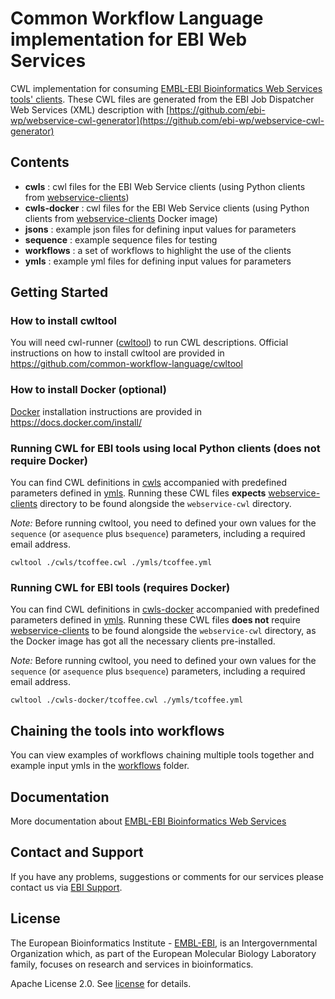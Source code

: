 # Common Workflow Language implementation for EBI Web Services
CWL implementation for consuming [EMBL-EBI Bioinformatics Web Services tools' clients](https://github.com/ebi-wp/webservice-clients).
These CWL files are generated from the EBI Job Dispatcher Web Services (XML) description with
[https://github.com/ebi-wp/webservice-cwl-generator](https://github.com/ebi-wp/webservice-cwl-generator)

## Contents
- **cwls** : cwl files for the EBI Web Service clients (using Python clients
from [webservice-clients](https://github.com/ebi-wp/webservice-clients))
- **cwls-docker** : cwl files for the EBI Web Service clients
(using Python clients from [webservice-clients](https://github.com/ebi-wp/webservice-clients) Docker image)
- **jsons** : example json files for defining input values for parameters
- **sequence** : example sequence files for testing
- **workflows** : a set of workflows to highlight the use of the clients
- **ymls** : example yml files for defining input values for parameters


## Getting Started
### How to install cwltool
You will need cwl-runner ([cwltool](https://github.com/common-workflow-language/cwltool)) to run CWL descriptions.
Official instructions on how to install cwltool are provided in https://github.com/common-workflow-language/cwltool

### How to install Docker (optional)
[Docker](https://www.docker.com/) installation instructions are provided in https://docs.docker.com/install/

### Running CWL for EBI tools using local Python clients (does not require Docker)

You can find CWL definitions in [cwls](cwls) accompanied with predefined parameters defined in [ymls](ymls).
Running these CWL files **expects** [webservice-clients](https://github.com/ebi-wp/webservice-clients) directory to be
found alongside the `webservice-cwl` directory.

*Note:* Before running cwltool, you need to defined your own values for the `sequence` (or `asequence` plus `bsequence`)
parameters, including a required email address.

```
cwltool ./cwls/tcoffee.cwl ./ymls/tcoffee.yml
```

### Running CWL for EBI tools (requires Docker)

You can find CWL definitions in [cwls-docker](cwls-docker) accompanied with predefined parameters defined in [ymls](ymls).
Running these CWL files **does not** require [webservice-clients](https://github.com/ebi-wp/webservice-clients) to be
found alongside the `webservice-cwl` directory, as the Docker image has got all the necessary clients pre-installed.

*Note:* Before running cwltool, you need to defined your own values for the `sequence` (or `asequence` plus `bsequence`)
parameters, including a required email address.

```
cwltool ./cwls-docker/tcoffee.cwl ./ymls/tcoffee.yml
```

## Chaining the tools into workflows

You can view examples of workflows chaining multiple tools together and example input ymls in the [workflows](workflows) folder.

## Documentation

More documentation about [EMBL-EBI Bioinformatics Web Services](https://www.ebi.ac.uk/jdispatcher/docs/webservices/)

## Contact and Support

If you have any problems, suggestions or comments for our services please
contact us via [EBI Support](https://www.ebi.ac.uk/about/contact/support/job-dispatcher-services).

## License
The European Bioinformatics Institute - [EMBL-EBI](https://www.ebi.ac.uk/), is an Intergovernmental Organization which, as part of the European Molecular Biology Laboratory family, focuses on research and services in bioinformatics.  

Apache License 2.0. See [license](LICENSE) for details.

